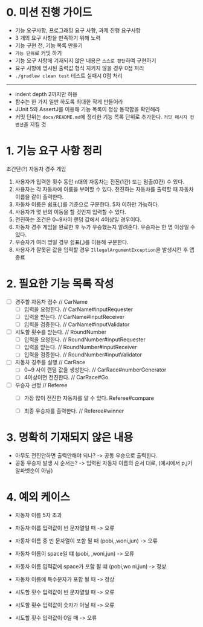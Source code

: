 # 0. 미션 진행 가이드
 - 기능 요구사항, 프로그래밍 요구 사항, 과제 진행 요구사항
 - 3 개의 요구 사항을 만족하기 위해 노력
 - 기능 구현 전, 기능 목록 만들기
 - `기능 단위`로 커밋 하기
 - 기능 요구 사항에 기재되지 않은 내용은 `스스로 판단`하여 구현하기
 - 요구 사항에 명시된 출력값 형식 지키지 않을 경우 0점 처리
 - `./gradlew clean test` 테스트 실패시 0점 처리

 ---
 - indent depth 2까지만 허용
 - 함수는 한 가지 일만 하도록 최대한 작게 만들어라
 - JUnit 5와 AssertJ를 이용해 기능 목록이 정상 동작함을 확인해라
 - 커밋 단위는 `docs/README.md`에 정리한 기능 목록 단위로 추가한다. `커밋 메시지 컨벤션`을 지킬 것

# 1. 기능 요구 사항 정리
초간단(?) 자동차 경주 게임
1) 사용자가 입력한 횟수 동안 n대의 자동차는 전진(1칸) 또는 멈출(0칸) 수 있다.
2) 사용자는 각 자동차에 이름을 부여할 수 있다. 전진하는 자동차를 출력할 때 자동차 이름을 같이 출력한다.
3) 자동차 이름은 쉼표(,)를 기준으로 구분한다. 5자 이하만 가능하다.
4) 사용자가 몇 번의 이동을 할 것인지 입력할 수 있다.
4) 전진하는 조건은 0~9사이 랜덤 값에서 4이상일 경우이다.
5) 자동차 경주 게임을 완료한 후 누가 우승했는지 알려준다. 우승자는 한 명 이상일 수 있다.
6) 우승자가 여러 명일 경우 쉼표(,)를 이용해 구분한다.
7) 사용자가 잘못된 값을 입력할 경우 `IllegalArgumentException`을 발생시킨 후 앱 종료

# 2. 필요한 기능 목록 작성
- [ ] 경주할 자동차 접수 // CarName
  - [ ] 입력을 요청한다. // CarName#inputRequester
  - [ ] 입력을 받는다. // CarName#inputReceiver
  - [ ] 입력을 검증한다. // CarName#inputValidator

- [ ] 시도할 횟수를 받는다. // RoundNumber
  - [ ] 입력을 요청한다. // RoundNumber#inputRequester
  - [ ] 입력을 받는다. // RoundNumber#inputReceiver
  - [ ] 입력을 검증한다. // RoundNumber#inputValidator

- [ ] 자동차 경주를 실행 // CarRace
  - [ ] 0~9 사이 랜덤 값을 생성한다. // CarRace#numberGenerator
  - [ ] 4이상이면 전진한다. // CarRace#Go

- [ ] 우승자 선정 // Referee
  - [ ] 가장 많이 전진한 자동차를 알 수 있다. Referee#compare
  - [ ] 최종 우승자를 출력한다. // Referee#winner


# 3. 명확히 기재되지 않은 내용
- 아무도 전진안하면 출력안해야 되나? -> 공동 우승으로 출력한다.
- 공동 우승자 발생 시 순서는? -> 입력된 자동차 이름의 순서 대로, (예시에서 p,j가 알파벳순이 아님)

# 4. 예외 케이스
- 자동차 이름 5자 초과
- 자동차 이름 입력값이 빈 문자열일 때 -> 오류
- 자동차 이름 중 빈 문자열이 포함 될 때 (pobi,,woni,jun) -> 오류
- 자동차 이름이 space일 떄 (pobi, ,woni,jun) -> 오류
- 자동차 이름 입력값에 space가 포함 될 떄 (pobi,wo ni,jun) -> 정상
- 자동차 이름에 특수문자가 포함 될 때 -> 정상

- 시도할 횟수 입력값이 빈 문자열일 때 -> 오류
- 시도할 횟수 입력값이 숫자가 아닐 때 -> 오류
- 시도할 횟수 입력값이 0일 때 -> 오류